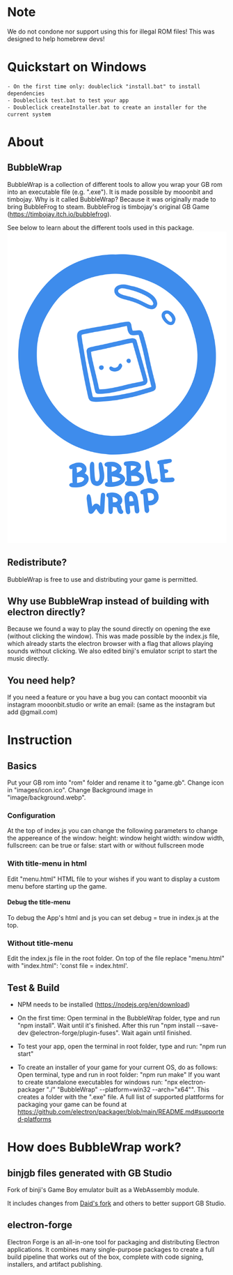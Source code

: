 # Note
We do not condone nor support using this for illegal ROM files! This was designed to help homebrew devs!
# Quickstart on Windows
    - On the first time only: doubleclick "install.bat" to install dependencies
    - Doubleclick test.bat to test your app
    - Doubleclick createInstaller.bat to create an installer for the current system
# About
## BubbleWrap
BubbleWrap is a collection of different tools to allow you wrap your GB rom into an executable file (e.g. ".exe"). It is made possible by mooonbit and timbojay.
Why is it called BubbleWrap? Because it was originally made to bring BubbleFrog to steam. BubbleFrog is timbojay's original GB Game (https://timbojay.itch.io/bubblefrog).

See below to learn about the different tools used in this package.
![BubbleWrap](images/BubbleWrap_logo_blue.png)

## Redistribute?
BubbleWrap is free to use and distributing your game is permitted.

## Why use BubbleWrap instead of building with electron directly?
Because we found a way to play the sound directly on opening the exe (without clicking the window).
This was made possible by the index.js file, which already starts the electron browser with a flag that allows playing sounds without clicking. We also edited binji's emulator script to start the music directly.

## You need help?
If you need a feature or you have a bug you can contact mooonbit via instagram mooonbit.studio or write an email: (same as the instagram but add @gmail.com)

# Instruction
## Basics
Put your GB rom into "rom" folder and rename it to "game.gb".
Change icon in "images/icon.ico".
Change Background image in "image/background.webp".

### Configuration
At the top of index.js you can change the following parameters to change the appereance of the window:
height: window height
width: window width,
fullscreen: can be true or false: start with or without fullscreen mode

### With title-menu in html
Edit "menu.html" HTML file to your wishes if you want to display a custom menu before starting up the game.
#### Debug the title-menu
To debug the App's html and js you can set debug = true in index.js at the top.

### Without title-menu
Edit the index.js file in the root folder. On top of the file replace "menu.html" with "index.html":
'const file = index.html'.

## Test & Build
- NPM needs to be installed (https://nodejs.org/en/download)
- On the first time: Open terminal in the BubbleWrap folder, type and run "npm install". Wait until it's finished. After this run "npm install --save-dev @electron-forge/plugin-fuses". Wait again until finished.

- To test your app, open the terminal in root folder, type and run: "npm run start"
- To create an installer of your game for your current OS, do as follows:
Open terminal, type and run in root folder: "npm run make"
If you want to create standalone executables for windows run:
"npx electron-packager "./" "BubbleWrap" --platform=win32 --arch="x64"". This creates a folder with the ".exe" file. A full list of supported plattforms for packaging your game can be found at https://github.com/electron/packager/blob/main/README.md#supported-platforms

# How does BubbleWrap work?
## binjgb files generated with GB Studio
Fork of binji's Game Boy emulator built as a WebAssembly module.

It includes changes from [Daid's fork](https://github.com/daid/binjgb) and others to better support GB Studio.

## electron-forge
Electron Forge is an all-in-one tool for packaging and distributing Electron applications. It combines many single-purpose packages to create a full build pipeline that works out of the box, complete with code signing, installers, and artifact publishing.
